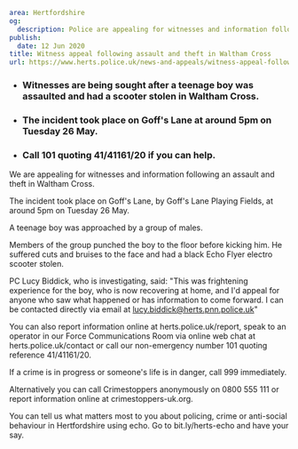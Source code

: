 ```yaml
area: Hertfordshire
og:
  description: Police are appealing for witnesses and information following an assault and theft in Waltham Cross.
publish:
  date: 12 Jun 2020
title: Witness appeal following assault and theft in Waltham Cross
url: https://www.herts.police.uk/news-and-appeals/witness-appeal-following-assault-and-theft-in-waltham-cross-205
```

* ### Witnesses are being sought after a teenage boy was assaulted and had a scooter stolen in Waltham Cross.

 * ### The incident took place on Goff's Lane at around 5pm on Tuesday 26 May.

 * ### Call 101 quoting 41/41161/20 if you can help.

We are appealing for witnesses and information following an assault and theft in Waltham Cross.

The incident took place on Goff's Lane, by Goff's Lane Playing Fields, at around 5pm on Tuesday 26 May.

A teenage boy was approached by a group of males.

Members of the group punched the boy to the floor before kicking him. He suffered cuts and bruises to the face and had a black Echo Flyer electro scooter stolen.

PC Lucy Biddick, who is investigating, said: "This was frightening experience for the boy, who is now recovering at home, and I'd appeal for anyone who saw what happened or has information to come forward. I can be contacted directly via email at lucy.biddick@herts.pnn.police.uk"

You can also report information online at herts.police.uk/report, speak to an operator in our Force Communications Room via online web chat at herts.police.uk/contact or call our non-emergency number 101 quoting reference 41/41161/20.

If a crime is in progress or someone's life is in danger, call 999 immediately.

Alternatively you can call Crimestoppers anonymously on 0800 555 111 or report information online at crimestoppers-uk.org.

You can tell us what matters most to you about policing, crime or anti-social behaviour in Hertfordshire using echo. Go to bit.ly/herts-echo and have your say.
